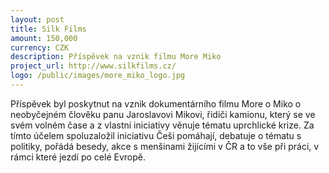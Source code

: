 ```yaml
---
layout: post
title: Silk Films
amount: 150,000
currency: CZK
description: Příspěvek na vznik filmu More Miko
project_url: http://www.silkfilms.cz/
logo: /public/images/more_miko_logo.jpg
---
```


Příspěvek byl poskytnut na vznik dokumentárního filmu More o Miko o neobyčejném člověku panu Jaroslavovi Mikovi, řidiči kamionu, který se ve svém volném čase a z vlastní iniciativy věnuje tématu uprchlické krize. Za tímto účelem spoluzaložil iniciativu Češi pomáhají, debatuje o tématu s politiky, pořádá besedy, akce s menšinami žijícími v ČR a to vše při práci, v rámci které jezdí po celé Evropě.
